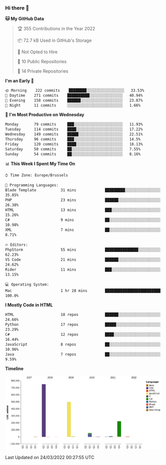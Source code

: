 ### Hi there 👋

<!--START_SECTION:waka-->
**🐱 My GitHub Data** 

> 🏆 355 Contributions in the Year 2022
 > 
> 📦 72.7 kB Used in GitHub's Storage 
 > 
> 🚫 Not Opted to Hire
 > 
> 📜 10 Public Repositories 
 > 
> 🔑 14 Private Repositories  
 > 
**I'm an Early 🐤** 

```text
🌞 Morning    222 commits    ████████░░░░░░░░░░░░░░░░░   33.53% 
🌆 Daytime    271 commits    ██████████░░░░░░░░░░░░░░░   40.94% 
🌃 Evening    158 commits    ██████░░░░░░░░░░░░░░░░░░░   23.87% 
🌙 Night      11 commits     ░░░░░░░░░░░░░░░░░░░░░░░░░   1.66%

```
📅 **I'm Most Productive on Wednesday** 

```text
Monday       79 commits     ███░░░░░░░░░░░░░░░░░░░░░░   11.93% 
Tuesday      114 commits    ████░░░░░░░░░░░░░░░░░░░░░   17.22% 
Wednesday    149 commits    █████░░░░░░░░░░░░░░░░░░░░   22.51% 
Thursday     96 commits     ███░░░░░░░░░░░░░░░░░░░░░░   14.5% 
Friday       120 commits    ████░░░░░░░░░░░░░░░░░░░░░   18.13% 
Saturday     50 commits     ██░░░░░░░░░░░░░░░░░░░░░░░   7.55% 
Sunday       54 commits     ██░░░░░░░░░░░░░░░░░░░░░░░   8.16%

```


📊 **This Week I Spent My Time On** 

```text
⌚︎ Time Zone: Europe/Brussels

💬 Programming Languages: 
Blade Template           31 mins             █████████░░░░░░░░░░░░░░░░   35.85% 
PHP                      23 mins             ██████░░░░░░░░░░░░░░░░░░░   26.38% 
HTML                     13 mins             ███░░░░░░░░░░░░░░░░░░░░░░   15.26% 
C#                       9 mins              ██░░░░░░░░░░░░░░░░░░░░░░░   10.98% 
XML                      7 mins              ██░░░░░░░░░░░░░░░░░░░░░░░   8.71%

🔥 Editors: 
PhpStorm                 55 mins             ███████████████░░░░░░░░░░   62.23% 
VS Code                  21 mins             ██████░░░░░░░░░░░░░░░░░░░   24.62% 
Rider                    11 mins             ███░░░░░░░░░░░░░░░░░░░░░░   13.15%

💻 Operating System: 
Mac                      1 hr 28 mins        █████████████████████████   100.0%

```

**I Mostly Code in HTML** 

```text
HTML                     18 repos            ██████░░░░░░░░░░░░░░░░░░░   24.66% 
Python                   17 repos            █████░░░░░░░░░░░░░░░░░░░░   23.29% 
C#                       12 repos            ████░░░░░░░░░░░░░░░░░░░░░   16.44% 
JavaScript               8 repos             ██░░░░░░░░░░░░░░░░░░░░░░░   10.96% 
Java                     7 repos             ██░░░░░░░░░░░░░░░░░░░░░░░   9.59%

```


**Timeline**

![Chart not found](https://raw.githubusercontent.com/guillaumedeplancke/guillaumedeplancke/main/charts/bar_graph.png) 


 Last Updated on 24/03/2022 00:27:55 UTC
<!--END_SECTION:waka-->
